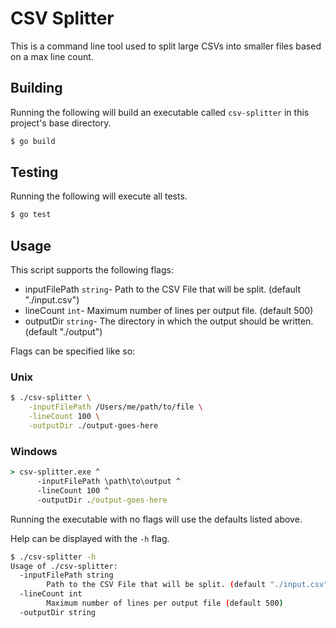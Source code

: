 # CSV Splitter
This is a command line tool used to split large CSVs into smaller files based on a max line count.

## Building
Running the following will build an executable called `csv-splitter` in this project's base directory.
```sh
$ go build
```

## Testing
Running the following will execute all tests.
```sh
$ go test
```

## Usage
This script supports the following flags:
* inputFilePath `string`- Path to the CSV File that will be split. (default "./input.csv")
* lineCount `int`- Maximum number of lines per output file. (default 500)
* outputDir `string`- The directory in which the output should be written. (default "./output")

Flags can be specified like so:
### Unix
```sh
$ ./csv-splitter \
    -inputFilePath /Users/me/path/to/file \
    -lineCount 100 \
    -outputDir ./output-goes-here
```
### Windows
```cmd
> csv-splitter.exe ^ 
      -inputFilePath \path\to\output ^
      -lineCount 100 ^
      -outputDir ./output-goes-here
```


Running the executable with no flags will use the defaults listed above.

Help can be displayed with the `-h` flag.
```sh
$ ./csv-splitter -h
Usage of ./csv-splitter:
  -inputFilePath string
        Path to the CSV File that will be split. (default "./input.csv")
  -lineCount int
        Maximum number of lines per output file (default 500)
  -outputDir string
```